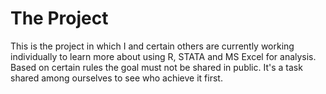 # The Project
This is the project in which I and certain others are currently working individually to learn more about using R, STATA and MS Excel for analysis. Based on certain rules the goal must not be shared in public. It's a task shared among ourselves to see who achieve it first. 
